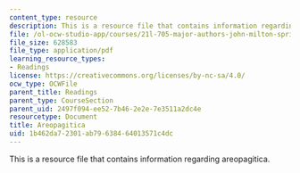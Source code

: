 ```yaml
---
content_type: resource
description: This is a resource file that contains information regarding areopagitica.
file: /ol-ocw-studio-app/courses/21l-705-major-authors-john-milton-spring-2008/1b462da72301ab79638464013571c4dc_MIT21L_705S08_aropgtica.pdf
file_size: 628583
file_type: application/pdf
learning_resource_types:
- Readings
license: https://creativecommons.org/licenses/by-nc-sa/4.0/
ocw_type: OCWFile
parent_title: Readings
parent_type: CourseSection
parent_uid: 2497f094-ee52-7b46-2e2e-7e3511a2dc4e
resourcetype: Document
title: Areopagitica
uid: 1b462da7-2301-ab79-6384-64013571c4dc
---
```

This is a resource file that contains information regarding areopagitica.